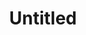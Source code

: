 ---
ee_id: '4460'
site: '1'
type: '2'
long_id: 2018-118 Untitled
url: 2018-118-untitled
title: Untitled
year: '2018'
medium: Triple Espresso, Acid Free Vellum Finish Archival Paper
commission:
add_credit:
dims: 12.25 x 12.25 in
pitch:
ps:
live_url:
related:
youtube:
imgs: untitled-2018-118-db-ih--RKq7.jpg
subheading:
year2: '2018'
download:
add_credits:
related_code:
layout: things-i-made
---